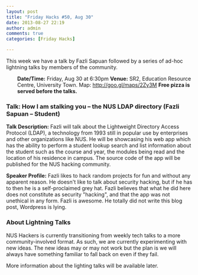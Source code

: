 ```yaml
---
layout: post
title: "Friday Hacks #50, Aug 30"
date: 2013-08-27 22:19
author: admin
comments: true
categories: [Friday Hacks]

---
```

This week we have a talk by Fazli Sapuan followed by a series of ad-hoc lightning talks by members of the community.
<p style="padding-left: 30px;"><strong>Date/Time:</strong> Friday, Aug 30 at 6:30pm
<strong>Venue:</strong> SR2, Education Resource Centre, University Town. Map: <a href="http://goo.gl/maps/2Zy3M">http://goo.gl/maps/2Zy3M</a>
<strong>Free pizza is served before the talks.</strong></p>

<h3>Talk: How I am stalking you – the NUS LDAP directory (Fazli Sapuan – Student)</h3>
<strong>Talk Description:</strong>
Fazli will talk about the Lightweight Directory Access Protocol (LDAP), a technology from 1993 still in popular use by enterprises and other organizations like NUS. He will be showcasing his web app which has the ability to perform a student lookup search and list information about the student such as the course and year, the modules being read and the location of his residence in campus. The source code of the app will be published for the NUS hacking community.

<strong>Speaker Profile:</strong>
Fazli likes to hack random projects for fun and without any apparent reason. He doesn't like to talk about security hacking, but if he has to then he is a self-proclaimed grey hat. Fazli believes that what he did here does not constitute as security "hacking", and that the app was not unethical in any form. Fazli is awesome. He totally did not write this blog post, Wordpress is lying.
<h3>About Lightning Talks</h3>
NUS Hackers is currently transitioning from weekly tech talks to a more community-involved format. As such, we are currently experimenting with new ideas. The new ideas may or may not work but the plan is we will always have something familiar to fall back on even if they fail.

More information about the lighting talks will be available later.
